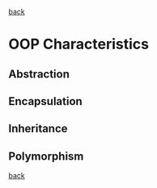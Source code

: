 [back](./README.md)

# OOP Characteristics

## Abstraction

## Encapsulation

## Inheritance

## Polymorphism

[back](./README.md)

